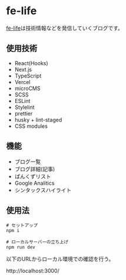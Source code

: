 # fe-life

[fe-life](https://nextjs-blog-satoss.vercel.app/)は技術情報などを発信していくブログです。


## 使用技術
* React(Hooks)
* Next.js
* TypeScript
* Vercel
* microCMS
* SCSS
* ESLint
* Stylelint
* prettier
* husky + lint-staged
* CSS modules

## 機能
* ブログ一覧
* ブログ詳細(記事)
* ぱんくずリスト
* Google Analitics
* シンタックスハイライト

## 使用法
```consosle
# セットアップ
npm i

# ローカルサーバーの立ち上げ
npm run dev
```
以下のURLからローカル環境での確認を行う。

http://localhost:3000/


